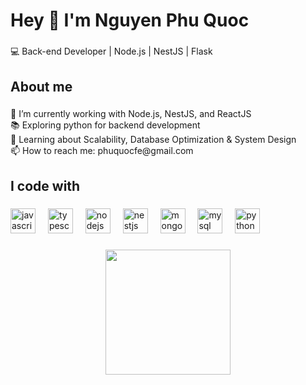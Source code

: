 <h1 align="left">Hey 👋 I'm Nguyen Phu Quoc</h1>

###

<p align="left">💻 Back-end Developer | Node.js | NestJS | Flask </p>

###

<h2 align="left">About me</h2>

###

<p align="left">🔭 I’m currently working with Node.js, NestJS, and ReactJS<br>📚 Exploring python for backend development  <br>🌱 Learning about Scalability, Database Optimization & System Design<br>📫 How to reach me: phuquocfe@gmail.com</p>

###

<h2 align="left">I code with</h2>

###

<div align="left">
  <img src="https://cdn.jsdelivr.net/gh/devicons/devicon/icons/javascript/javascript-original.svg" height="40" alt="javascript logo"  />
  <img width="12" />
  <img src="https://cdn.jsdelivr.net/gh/devicons/devicon/icons/typescript/typescript-original.svg" height="40" alt="typescript logo"  />
  <img width="12" />
  <img src="https://cdn.jsdelivr.net/gh/devicons/devicon/icons/nodejs/nodejs-original.svg" height="40" alt="nodejs logo"  />
  <img width="12" />
  <img src="https://cdn.jsdelivr.net/gh/devicons/devicon/icons/nestjs/nestjs-original.svg" height="40" alt="nestjs logo"  />
  <img width="12" />
  <img src="https://cdn.jsdelivr.net/gh/devicons/devicon/icons/mongodb/mongodb-original.svg" height="40" alt="mongodb logo"  />
  <img width="12" />
  <img src="https://cdn.jsdelivr.net/gh/devicons/devicon/icons/mysql/mysql-original.svg" height="40" alt="mysql logo"  />
  <img width="12" />
  <img src="https://cdn.jsdelivr.net/gh/devicons/devicon/icons/python/python-original.svg" height="40" alt="python logo"  />
  <img width="12" />
</div>

###

###

<div align="center">
  <img height="200" src="https://media3.giphy.com/media/v1.Y2lkPTc5MGI3NjExd2kyMjUybXZsZzJxbDJ3NXh4cmIxY3Y0OG4yZGppb2l6cWdvcDlxcyZlcD12MV9pbnRlcm5hbF9naWZfYnlfaWQmY3Q9Zw/bGgsc5mWoryfgKBx1u/giphy.gif"  />
</div>

###
